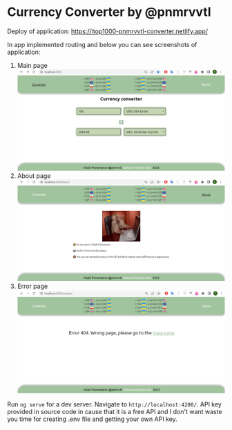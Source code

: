 # Currency Converter by @pnmrvvtl

Deploy of application: https://itop1000-pnmrvvtl-converter.netlify.app/

In app implemented routing and below you can see screenshots of application:
1. Main page
![main page](./instruct_img/main.png)
2. About page
![about page](./instruct_img/about.png)
3. Error page
![error page](./instruct_img/error.png)

Run `ng serve` for a dev server. Navigate to `http://localhost:4200/`. API key provided in source code in cause that it is a free API and I don't want waste you time for creating .env file and getting your own API key.

